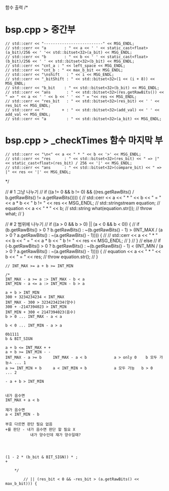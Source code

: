 함수 출력
/*

# bsp.cpp > 중간부

	// std::cerr << "--------------------------" << MSG_ENDL;
	// std::cerr << "a        : " << a << ' ' << static_cast<float>(a_bit)/256 << ' '<< std::bitset<32>(a_bit) << MSG_ENDL;
	// std::cerr << "b        : " << b << ' ' << static_cast<float>(b_bit)/256 << ' ' << std::bitset<32>(b_bit) << MSG_ENDL;
	// std::cerr << "cnt_a : " << left_space << MSG_ENDL;
	// std::cerr << "cnt_b : " << max_b_bit << MSG_ENDL;
	// std::cerr << "\nshift   : " << i << MSG_ENDL;
	// std::cerr << "_bitShift : " << std::bitset<32>(1 << (i + 8)) << MSG_ENDL;
	// std::cerr << "b_bit    : " << std::bitset<32>(b_bit) << MSG_ENDL;
	// std::cerr << "ans       : " << std::bitset<32>(res.getRawBits()) << " => " << a << ' ' << b << ' ' << " = "<< res << MSG_ENDL;
	// std::cerr << "res_bit   : " << std::bitset<32>(res_bit) << ' ' << res_bit << MSG_ENDL;
	// std::cerr << "        + : " << std::bitset<32>(add_val) << ' ' << add_val << MSG_ENDL;
	// std::cerr << "a         : " << std::bitset<32>(a_bit) << MSG_ENDL;

# bsp.cpp > _checkTimes 함수 마지막 부
	// std::cerr << "\n<" << a << " * " << b << '>' << MSG_ENDL;
	// std::cerr << "res      : " << std::bitset<32>(res_bit) << " => |" << static_cast<float>(res_bit) / 256 << '|' << MSG_ENDL;
	// std::cerr << "ans      : " << std::bitset<32>(compare_bit) << " => |" << res << '|' << MSG_ENDL;


*/







// # 1 그냥 나누기
	// if ((a != 0 && b != 0) && ((res.getRawBits() / b.getRawBits() != a.getRawBits()))) {
	//     std::cerr << a << " * " << b << " = " << a * b << " b != " << res << MSG_ENDL;
	//     std::stringstream equation;
	//     equation << a << " * " << b;
	//     std::string what(equation.str());
	//     throw what;
	// }

// # 2 범위에 나누기
	// if ((a > 0 && b > 0) || (a < 0 && b < 0)) {
	//     if (b.getRawBits() > 0 ? b.getRawBits() : ~(b.getRawBits() - 1) > (INT_MAX / (a > 0 ? a.getRawBits() : ~(a.getRawBits() - 1)))) {
	// // std::cerr << a << " * " << b << " = " << a * b << " b != " << res << MSG_ENDL;
	//     }
	// }
	// else
	//     if (-b.getRawBits() > 0 ? b.getRawBits() : ~(b.getRawBits() - 1) < (INT_MIN / (a > 0 ? a.getRawBits() : ~(a.getRawBits() - 1)))) {
	//         equation << a << " * " << b << " = " << res;
	//         throw equation.str();
	//     }

	// INT_MAX >= a + b >= INT_MIN

	/*
	INT_MAX - a >= a :> INT_MAX - b < a
	INT_MIN - a <= a :> INT_MIN - b > a

	a + b > INT_MIN
	300 + 3234234234 < INT_MAX
	INT_MAX - 300 > 3234234234(양수)
	300 + -2147394023 > INT_MIN
	INT_MIN + 300 < 2147394023(음수)
	b > 0 ... INT_MAX - a < a

	b < 0 ... INT_MIN - a > a

	0b1111
	b & BIT_SIGN

	a + b <= INT_MAX + +
	a + b >= INT_MIN - -
	INT_MAX - a >= b 	 INT_MAX - a < b			a > only 0    b 모두 가능ㅗ ... 1
	a >= INT_MIN + b     a < INT_MIN + b			a 모두 가능   b > 0			... 2

	- a + b > INT_MIN


	내가 음수면
	INT_MAX + a < b

	쟤가 음수면
	a < INT_MIN - b

	부호 다르면 판단 필요 없음
	+를 판단 - 내가 음수면 판단 할 필요 X
			   내가 양수인데 쟤가 양수일때?




	(1 - 2 * (b_bit & BIT_SIGN)) * ;
	+

		*/

			// || (res_bit < 0 && -res_bit > (a.getRawBits() << max_b_bit))) {




